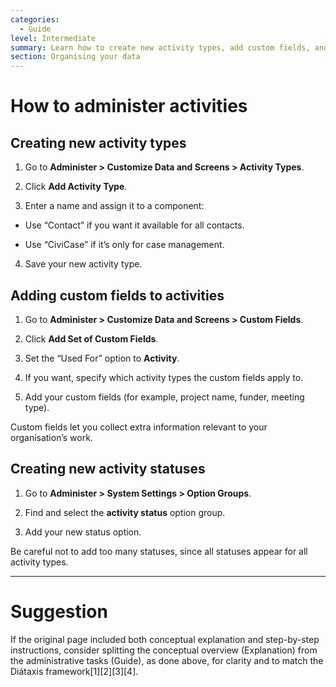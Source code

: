```yaml
---
categories:
  - Guide
level: Intermediate
summary: Learn how to create new activity types, add custom fields, and manage activity statuses in CiviCRM.
section: Organising your data
---
```


# How to administer activities

## Creating new activity types

1. Go to **Administer > Customize Data and Screens > Activity Types**.

2. Click **Add Activity Type**.

3. Enter a name and assign it to a component:

- Use “Contact” if you want it available for all contacts.

- Use “CiviCase” if it’s only for case management.

4. Save your new activity type.

## Adding custom fields to activities

1. Go to **Administer > Customize Data and Screens > Custom Fields**.

2. Click **Add Set of Custom Fields**.

3. Set the “Used For” option to **Activity**.

4. If you want, specify which activity types the custom fields apply to.

5. Add your custom fields (for example, project name, funder, meeting type).

Custom fields let you collect extra information relevant to your organisation’s work.

## Creating new activity statuses

1. Go to **Administer > System Settings > Option Groups**.

2. Find and select the **activity status** option group.

3. Add your new status option.

Be careful not to add too many statuses, since all statuses appear for all activity types.

<!--
Source: https://docs.civicrm.org/user/en/latest/organising
-your-data/activities/ -->

<!--
This section is a Guide, as it gives step
-by-step instructions for common administrative tasks related to Activities. -->

---

# Suggestion

If the original page included both conceptual explanation and step-by-step instructions, consider splitting the conceptual overview (Explanation) from the administrative tasks (Guide), as done above, for clarity and to match the Diátaxis framework[1][2][3][4].
